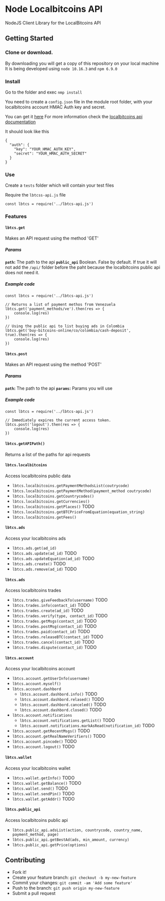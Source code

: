 # Node Localbitcoins API

NodeJS Client Library for the LocalBitcoins API

## Getting Started

### Clone or download.

By downloading you will get a copy of this repository on your local machine
It is being developed using `node 10.16.3` and `npm 6.9.0`

### Install

Go to the folder and exec `nmp install`

You need to create a `config.json` file in the module root folder, with your localbitcoins account HMAC Auth key and secret.

You can get it [here](https://localbitcoins.com/accounts/api/)
For more information check the [localbitcoins api documentation](https://localbitcoins.com/api-docs/)

It should look like this

	{
	  "auth": {
	    "key": "YOUR_HMAC_AUTH_KEY",
	    "secret": "YOUR_HMAC_AUTH_SECRET"
	  }
	}

### Use

Create a `tests` folder which will contain your test files

Require the `lbtcss-api.js` file

	const lbtcs = require('../lbtcs-api.js')

### Features

#### `lbtcs.get`

Makes an API request using the method 'GET'

##### Params

**`path`:** The path to the api
**`public_api`** Boolean. False by default. If true it will not add the `/api/` folder before the paht because the localbitcoins public api does not need it.

##### Example code

	const lbtcs = require('../lbtcs-api.js')

	// Returns a list of payment methos from Venezuela
	lbtcs.get('payment_methods/ve').then(res => {
		console.log(res)
	})

	// Using the public api to list buying ads in Colombia
	lbtcs.get('buy-bitcoins-online/co/colombia/cash-deposit', true).then(res => {
		console.log(res)
	})

#### `lbtcs.post`

Makes an API request using the method 'POST'

##### Params

**`path`:** The path to the api
**`params`:** Params you will use

##### Example code

	const lbtcs = require('../lbtcs-api.js')

	// Immediately expires the current access token.
	lbtcs.post('logout').then(res => {
		console.log(res)
	})

#### `lbtcs.getAPIPath()`

Returns a list of the paths for api requests

#### `lbtcs.localbitcoins`

Access localbitcoins public data

- `lbtcs.localbitcoins.getPaymentMethodsList(coutrycode)`
- `lbtcs.localbitcoins.getPaymentMethod(payment_method coutrycode)`
- `lbtcs.localbitcoins.getCountrycodes()`
- `lbtcs.localbitcoins.getCurrencies()`
- `lbtcs.localbitcoins.getPlaces()` TODO
- `lbtcs.localbitcoins.getBTCPriceFromEquation(equation_string)`
- `lbtcs.localbitcoins.getFees()`

#### `lbtcs.ads`

Access your localbitcoins ads

- `lbtcs.ads.get(ad_id)`
- `lbtcs.ads.update(ad_id)` TODO
- `lbtcs.ads.updateEquation(ad_id)` TODO
- `lbtcs.ads.create()` TODO
- `lbtcs.ads.remove(ad_id)` TODO

#### `lbtcs.ads`

Access localbitcoins trades

- `lbtcs.trades.giveFeedbackTo(username)` TODO
- `lbtcs.trades.info(contact_id)` TODO
- `lbtcs.trades.create(ad_id)` TODO
- `lbtcs.trades.verify(type, contact_id)` TODO
- `lbtcs.trades.getMsgs(contact_id)` TODO
- `lbtcs.trades.postMsg(contact_id)` TODO
- `lbtcs.trades.paid(contact_id)` TODO
- `lbtcs.trades.releaseBTC(contact_id)` TODO
- `lbtcs.trades.cancel(contact_id)` TODO
- `lbtcs.trades.dispute(contact_id)` TODO

#### `lbtcs.account`

Access your localbitcoins account

- `lbtcs.account.getUserInfo(username)`
- `lbtcs.account.myself()`
- `lbtcs.account.dashbord`
  - `lbtcs.account.dashbord.info()` TODO
  - `lbtcs.account.dashbord.relased()` TODO
  - `lbtcs.account.dashbord.canceled()` TODO
  - `lbtcs.account.dashbord.closed()` TODO
- `lbtcs.account.notifications`
  - `lbtcs.account.notifications.getList()` TODO
  - `lbtcs.account.notifications.markAsRead(notification_id)` TODO
- `lbtcs.account.getRecentMsgs()` TODO
- `lbtcs.account.getRealNameVerifiers()` TODO
- `lbtcs.account.pincode()` TODO
- `lbtcs.account.logout()` TODO

#### `lbtcs.wallet`

Access your localbitcoins wallet

- `lbtcs.wallet.getInfo()` TODO
- `lbtcs.wallet.getBalance()` TODO
- `lbtcs.wallet.send()` TODO
- `lbtcs.wallet.sendPin()` TODO
- `lbtcs.wallet.getAddr()` TODO

#### `lbtcs.public_api`

Access localbitcoins public api

- `lbtcs.public_api.adsList(action, countrycode, country_name, payment_method, page)`
- `lbtcs.public_api.getBestAd(ads, min_amount, currency)`
- `lbtcs.public_api.getPrice(options)`

## Contributing

- Fork it!
- Create your feature branch: `git checkout -b my-new-feature`
- Commit your changes: `git commit -am 'Add some feature'`
- Push to the branch: `git push origin my-new-feature`
- Submit a pull request